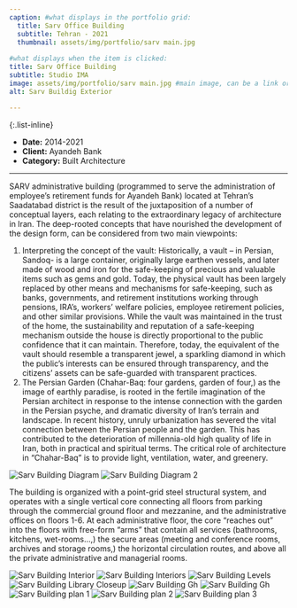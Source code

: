 ```yaml
---
caption: #what displays in the portfolio grid:
  title: Sarv Office Building
  subtitle: Tehran - 2021
  thumbnail: assets/img/portfolio/sarv main.jpg
  
#what displays when the item is clicked:
title: Sarv Office Building
subtitle: Studio IMA
image: assets/img/portfolio/sarv main.jpg #main image, can be a link or a file in assets/img/portfolio
alt: Sarv Buildig Exterior

---
```

{:.list-inline} 
- **Date:** 2014-2021
- **Client:** Ayandeh Bank
- **Category:** Built Architecture

---

SARV administrative building (programmed to serve the administration of employee’s retirement funds for Ayandeh Bank) located at Tehran’s Saadatabad district is the result of the juxtaposition of a number of conceptual layers, each relating to the extraordinary legacy of architecture in Iran. The deep-rooted concepts that have nourished the development of the design form, can be considered from two main viewpoints:



1. Interpreting the concept of the vault:
Historically, a vault – in Persian, Sandoq- is a large container, originally large earthen vessels, and later made of wood and iron for the safe-keeping of precious and valuable items such as gems and gold. Today, the physical vault has been largely replaced by other means and mechanisms for safe-keeping, such as banks, governments, and retirement institutions working through pensions, IRA’s, workers’ welfare policies, employee retirement policies, and other similar provisions. While the vault was maintained in the trust of the home, the sustainability and reputation of a safe-keeping mechanism outside the house is directly proportional to the public confidence that it can maintain. Therefore, today, the equivalent of the vault should resemble a transparent jewel, a sparkling diamond in which the public’s interests can be ensured through transparency, and the citizens’ assets can be safe-guarded with transparent practices.
2. The Persian Garden (Chahar-Baq: four gardens, garden of four,) as the image of earthly paradise, is rooted in the fertile imagination of the Persian architect in response to the intense connection with the garden in the Persian psyche, and dramatic diversity of Iran’s terrain and landscape. In recent history, unruly urbanization has severed the vital connection between the Persian people and the garden. This has contributed to the deterioration of millennia-old high quality of life in Iran, both in practical and spiritual terms. The critical role of architecture in “Chahar-Baq” is to provide light, ventilation, water, and greenery.

<img src="assets/img/portfolio/sarv diag.png" alt="Sarv Building Diagram">
<img src="assets/img/portfolio/sarv diag 2.jpg" alt="Sarv Building Diagram 2">

The building is organized with a point-grid steel structural system, and operates with a single vertical core connecting all floors from parking through the commercial ground floor and mezzanine, and the administrative offices on floors 1-6. At each administrative floor, the core “reaches out” into the floors with free-form “arms” that contain all services (bathrooms, kitchens, wet-rooms…,) the secure areas (meeting and conference rooms, archives and storage rooms,) the horizontal circulation routes, and above all the private administrative and managerial rooms.


<img src="assets/img/portfolio/sarv int.jpg" alt="Sarv Building Interior">
<img src="assets/img/portfolio/sarv interiors.png" alt="Sarv Building Interiors">
<img src="assets/img/portfolio/sarv levels.jpg" alt="Sarv Building Levels">
<img src="assets/img/portfolio/sarv lib closeup.jpg" alt="Sarv Building Library Closeup">
<img src="assets/img/portfolio/sarv gh1.jpg" alt="Sarv Building Gh">
<img src="assets/img/portfolio/sarv gh2 low.jpg" alt="Sarv Building Gh">
<img src="assets/img/portfolio/sarv p22-2048x1934.jpg" alt="Sarv Building plan 1">
<img src="assets/img/portfolio/sarv p4-2048x1934.jpg" alt="Sarv Building plan 2">
<img src="assets/img/portfolio/sarv p5-2048x1934.jpg" alt="Sarv Building plan 3">
